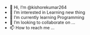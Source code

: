 - 👋 Hi, I’m @kishorekumar264
- 👀 I’m interested in Learning new thing
- 🌱 I’m currently learning Programming
- 💞️ I’m looking to collaborate on ...
- 📫 How to reach me ...

<!---
kishorekumar264/kishorekumar264 is a ✨ special ✨ repository because its `README.md` (this file) appears on your GitHub profile.
You can click the Preview link to take a look at your changes.
--->

